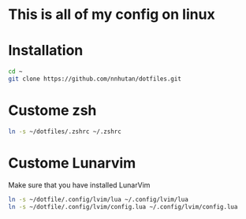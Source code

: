 # This is all of my config on linux
# Installation
````sh
cd ~
git clone https://github.com/nnhutan/dotfiles.git
````
# Custome zsh
````sh
ln -s ~/dotfiles/.zshrc ~/.zshrc
````
# Custome Lunarvim
Make sure that you have installed LunarVim
````sh
ln -s ~/dotfile/.config/lvim/lua ~/.config/lvim/lua
ln -s ~/dotfile/.config/lvim/config.lua ~/.config/lvim/config.lua
````
